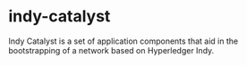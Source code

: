 # indy-catalyst
Indy Catalyst is a set of application components that aid in the bootstrapping of a network based on Hyperledger Indy.
